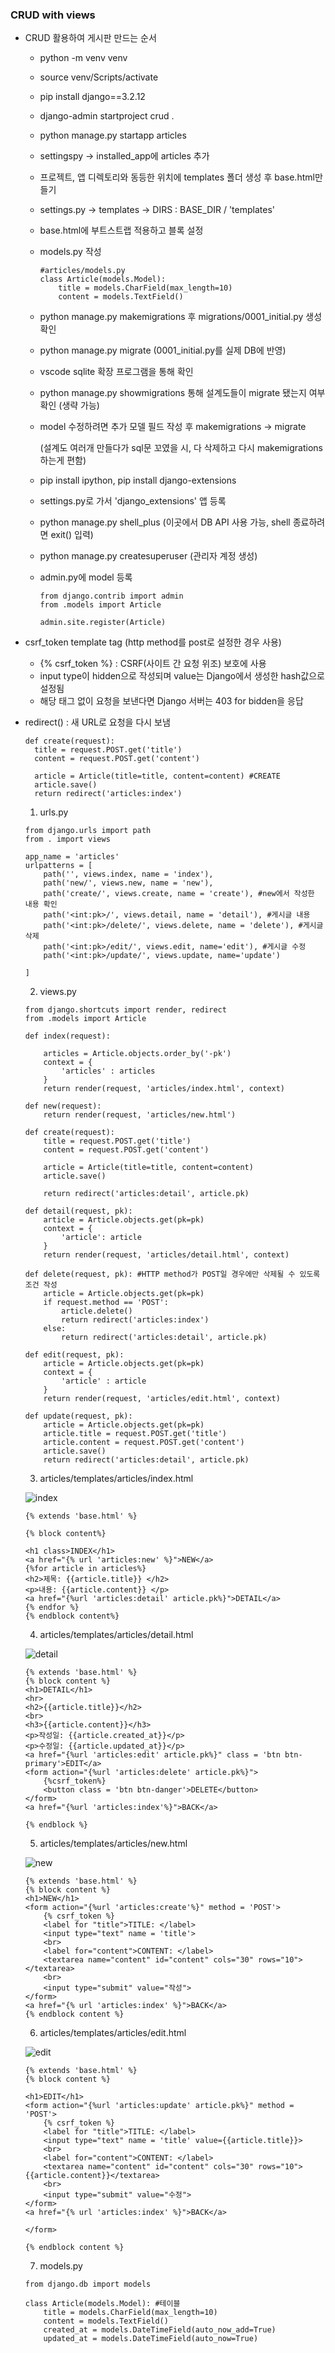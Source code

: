 ### CRUD with views

- CRUD 활용하여 게시판 만드는 순서

  - python -m venv venv

  - source venv/Scripts/activate

  - pip install django==3.2.12

  - django-admin startproject crud .

  - python manage.py startapp articles

  - settingspy -> installed_app에 articles 추가

  - 프로젝트, 앱 디렉토리와 동등한 위치에 templates 폴더 생성 후 base.html만들기

  - settings.py -> templates -> DIRS : BASE_DIR / 'templates'

  - base.html에 부트스트랩 적용하고 블록 설정

  - models.py 작성

    ```
    #articles/models.py
    class Article(models.Model):
    	title = models.CharField(max_length=10) 
    	content = models.TextField()
    ```

  - python manage.py makemigrations 후 migrations/0001_initial.py 생성 확인

  - python manage.py migrate (0001_initial.py를 실제 DB에 반영)

  - vscode sqlite 확장 프로그램을 통해 확인

  - python manage.py showmigrations 통해 설계도들이 migrate 됐는지 여부 확인 (생략 가능)

  - model 수정하려면 추가 모델 필드 작성 후 makemigrations -> migrate

    (설계도 여러개 만들다가 sql문 꼬였을 시, 다 삭제하고 다시 makemigrations하는게 편함)

  - pip install ipython, pip install django-extensions

  - settings.py로 가서 'django_extensions' 앱 등록

  - python manage.py shell_plus (이곳에서 DB API 사용 가능, shell 종료하려면 exit() 입력) 

  - python manage.py createsuperuser (관리자 계정 생성)

  - admin.py에 model 등록

    ```
    from django.contrib import admin
    from .models import Article
    
    admin.site.register(Article)
    ```

    

- csrf_token template tag (http method를 post로 설정한 경우 사용)

  - {% csrf_token %} : CSRF(사이트 간 요청 위조) 보호에 사용
  - input type이 hidden으로 작성되며 value는 Django에서 생성한 hash값으로 설정됨
  - 해당 태그 없이 요청을 보낸다면 Django 서버는 403 for bidden을 응답

- redirect() : 새 URL로 요청을 다시 보냄

  ```
  def create(request):
  	title = request.POST.get('title')
  	content = request.POST.get('content')
  	
  	article = Article(title=title, content=content) #CREATE
  	article.save()
  	return redirect('articles:index')
  ```

  1. urls.py

  ```django
  from django.urls import path
  from . import views
  
  app_name = 'articles'
  urlpatterns = [
      path('', views.index, name = 'index'),
      path('new/', views.new, name = 'new'),
      path('create/', views.create, name = 'create'), #new에서 작성한 내용 확인
      path('<int:pk>/', views.detail, name = 'detail'), #게시글 내용
      path('<int:pk>/delete/', views.delete, name = 'delete'), #게시글 삭제
      path('<int:pk>/edit/', views.edit, name='edit'), #게시글 수정
      path('<int:pk>/update/', views.update, name='update')
      
  ]
  ```

  

  2. views.py

  ```django
  from django.shortcuts import render, redirect
  from .models import Article
  
  def index(request):
  
      articles = Article.objects.order_by('-pk')
      context = {
          'articles' : articles
      }
      return render(request, 'articles/index.html', context)
  
  def new(request):
      return render(request, 'articles/new.html')
  
  def create(request):
      title = request.POST.get('title')
      content = request.POST.get('content')
  
      article = Article(title=title, content=content)
      article.save()
  
      return redirect('articles:detail', article.pk)
  
  def detail(request, pk):
      article = Article.objects.get(pk=pk)
      context = {
          'article': article
      }
      return render(request, 'articles/detail.html', context)
  
  def delete(request, pk): #HTTP method가 POST일 경우에만 삭제될 수 있도록 조건 작성
      article = Article.objects.get(pk=pk)
      if request.method == 'POST':
          article.delete()
          return redirect('articles:index')
      else:
          return redirect('articles:detail', article.pk)
  
  def edit(request, pk):
      article = Article.objects.get(pk=pk)
      context = {
          'article' : article
      }
      return render(request, 'articles/edit.html', context)
  
  def update(request, pk):
      article = Article.objects.get(pk=pk)
      article.title = request.POST.get('title')
      article.content = request.POST.get('content')
      article.save()
      return redirect('articles:detail', article.pk)    
  ```

  

  3. articles/templates/articles/index.html

  ![index](../../ssafy-HWS/HWS/0310/assets/index.png)

  ```django
  {% extends 'base.html' %}
  
  {% block content%}
  
  <h1 class>INDEX</h1>
  <a href="{% url 'articles:new' %}">NEW</a>
  {%for article in articles%}
  <h2>제목: {{article.title}} </h2>
  <p>내용: {{article.content}} </p>
  <a href="{%url 'articles:detail' article.pk%}">DETAIL</a>
  {% endfor %}
  {% endblock content%}
  ```

  

  4. articles/templates/articles/detail.html

  ![detail](../../ssafy-HWS/HWS/0310/assets/detail.png)

  ```django
  {% extends 'base.html' %}
  {% block content %}
  <h1>DETAIL</h1>
  <hr>
  <h2>{{article.title}}</h2>
  <br>
  <h3>{{article.content}}</h3>
  <p>작성일: {{article.created_at}}</p>
  <p>수정일: {{article.updated_at}}</p>
  <a href="{%url 'articles:edit' article.pk%}" class = 'btn btn-primary'>EDIT</a>
  <form action="{%url 'articles:delete' article.pk%}">
      {%csrf_token%}
      <button class = 'btn btn-danger'>DELETE</button>
  </form>
  <a href="{%url 'articles:index'%}">BACK</a>
  
  {% endblock %}
  ```

  

  5. articles/templates/articles/new.html

  ![new](../../ssafy-HWS/HWS/0310/assets/new.png)

  

  ```django
  {% extends 'base.html' %}
  {% block content %}
  <h1>NEW</h1>
  <form action="{%url 'articles:create'%}" method = 'POST'>
      {% csrf_token %}
      <label for "title">TITLE: </label>
      <input type="text" name = 'title'>
      <br>
      <label for="content">CONTENT: </label>
      <textarea name="content" id="content" cols="30" rows="10"></textarea>
      <br>
      <input type="submit" value="작성">
  </form>
  <a href="{% url 'articles:index' %}">BACK</a>
  {% endblock content %}
  ```

  

  6. articles/templates/articles/edit.html

  ![edit](../../ssafy-HWS/HWS/0310/assets/edit.png)

  ```django
  {% extends 'base.html' %}
  {% block content %}
  
  <h1>EDIT</h1>
  <form action="{%url 'articles:update' article.pk%}" method = 'POST'>
      {% csrf_token %}
      <label for "title">TITLE: </label>
      <input type="text" name = 'title' value={{article.title}}>
      <br>
      <label for="content">CONTENT: </label>
      <textarea name="content" id="content" cols="30" rows="10">{{article.content}}</textarea>
      <br>
      <input type="submit" value="수정">
  </form>
  <a href="{% url 'articles:index' %}">BACK</a>
  
  </form>
  
  {% endblock content %}
  ```

  

  7. models.py

  ```
  from django.db import models
  
  class Article(models.Model): #테이블
      title = models.CharField(max_length=10) 
      content = models.TextField()
      created_at = models.DateTimeField(auto_now_add=True)
      updated_at = models.DateTimeField(auto_now=True)
  ```

  
